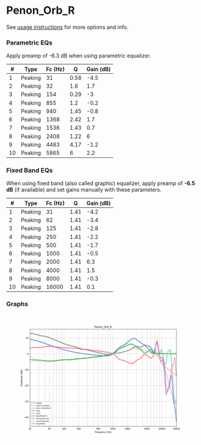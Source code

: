 # Penon_Orb_R
See [usage instructions](https://github.com/jaakkopasanen/AutoEq#usage) for more options and info.

### Parametric EQs
Apply preamp of -6.3 dB when using parametric equalizer.

|   # | Type    |   Fc (Hz) |    Q |   Gain (dB) |
|-----|---------|-----------|------|-------------|
|   1 | Peaking |        31 | 0.58 |        -4.5 |
|   2 | Peaking |        32 | 1.6  |         1.7 |
|   3 | Peaking |       154 | 0.29 |        -3   |
|   4 | Peaking |       855 | 1.2  |        -0.2 |
|   5 | Peaking |       940 | 1.45 |        -0.8 |
|   6 | Peaking |      1368 | 2.42 |         1.7 |
|   7 | Peaking |      1536 | 1.43 |         0.7 |
|   8 | Peaking |      2408 | 1.22 |         6   |
|   9 | Peaking |      4483 | 4.17 |        -1.2 |
|  10 | Peaking |      5865 | 6    |         2.2 |

### Fixed Band EQs
When using fixed band (also called graphic) equalizer, apply preamp of **-6.5 dB** (if available) and set gains manually with these parameters.

|   # | Type    |   Fc (Hz) |    Q |   Gain (dB) |
|-----|---------|-----------|------|-------------|
|   1 | Peaking |        31 | 1.41 |        -4.2 |
|   2 | Peaking |        62 | 1.41 |        -3.4 |
|   3 | Peaking |       125 | 1.41 |        -2.8 |
|   4 | Peaking |       250 | 1.41 |        -2.2 |
|   5 | Peaking |       500 | 1.41 |        -1.7 |
|   6 | Peaking |      1000 | 1.41 |        -0.5 |
|   7 | Peaking |      2000 | 1.41 |         6.3 |
|   8 | Peaking |      4000 | 1.41 |         1.5 |
|   9 | Peaking |      8000 | 1.41 |        -0.3 |
|  10 | Peaking |     16000 | 1.41 |         0.1 |

### Graphs
![](./Penon_Orb_R.png)
